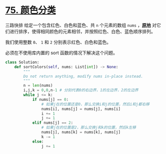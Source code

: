 # [75. 颜色分类](https://leetcode.cn/problems/sort-colors/)
三路快排
给定一个包含红色、白色和蓝色、共 `n` 个元素的数组 `nums` ，**[原地](https://baike.baidu.com/item/%E5%8E%9F%E5%9C%B0%E7%AE%97%E6%B3%95)** 对它们进行排序，使得相同颜色的元素相邻，并按照红色、白色、蓝色顺序排列。

我们使用整数 `0`、 `1` 和 `2` 分别表示红色、白色和蓝色。

必须在不使用库内置的 sort 函数的情况下解决这个问题。
```python
class Solution:
    def sortColors(self, nums: List[int]) -> None:
        """
        Do not return anything, modify nums in-place instead.
        """
        n = len(nums)
        i,j,k = 0,0,n-1 # 分别代表0的右边界，1的左边界，2的左边界
        while j <= k:
            if nums[j] == 0:
                # 如果j在的位置还是0，那么交换i和j的位置，然后i和j都右移
                nums[i], nums[j] = nums[j], nums[i]
                i += 1
                j += 1
            elif nums[j] == 2:
                # 如果j在的位置是2，那么交换j和k的位置，然后k左移
                nums[j], nums[k] = nums[k], nums[j]
                k -= 1
            else:
                j += 1
```